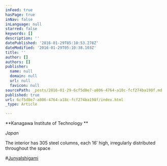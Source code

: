 ```yaml
---
inFeed: true
hasPage: true
inNav: false
inLanguage: null
starred: false
keywords: []
description: ''
datePublished: '2016-01-29T05:10:53.278Z'
dateModified: '2016-01-29T05:10:38.103Z'
title: ''
author: []
authors: []
publisher:
  name: null
  domain: null
  url: null
  favicon: null
sourcePath: _posts/2016-01-29-6cf5d8e7-a806-4764-a18c-fcf274ba198f.md
published: true
url: 6cf5d8e7-a806-4764-a18c-fcf274ba198f/index.html
_type: Article

---
```

**Kanagawa Institute of Technology **

_Japan_

The interior has 305 steel columns, each 16′ high, irregularly distributed throughout the space 

\#[JunyaIshigami][0]

[0]: http://t.umblr.com/redirect?z=http%3A%2F%2Fwww.iconeye.com%2F404%2Fitem%2F3544-junya-ishigami&t=ZTIxYmViZmVhZjJmMzBkYTZiNWI2YzQwMzVlZGQwNjhhNjAzNzFkOCxadkNuUVE1cQ%3D%3D